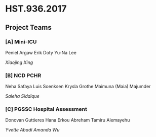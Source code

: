 # HST.936.2017

## Project Teams
### [A] Mini-ICU
Peniel Argaw
Erik Doty
Yu-Na Lee

*Xiaojing Xing*

### [B] NCD PCHR
Neha Safaya
Luis Soenksen
Krysla Grothe
Maimuna (Maia) Majumder

*Saleha Siddique*

### [C] PGSSC Hospital Assessment
Donovan Guttieres
Hana Erkou
Abreham Tamiru Alemayehu

*Yvette Abadi*
*Amanda Wu*

